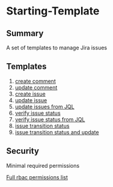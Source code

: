 # Starting-Template

## Summary

A set of templates to manage Jira issues

## Templates

1. [create comment](./docs/jira-create-comment.md) 
2. [update comment](./docs/jira-update-comment.md) 
3. [create issue](./docs/jira-create-issue.md) 
4. [update issue](./docs/jira-update-issue.md) 
5. [update issues from JQL](./docs/jira-update-all-from-jql.md) 
4. [verify issue status](./docs/jira-verify-status.md) 
4. [verify issue status from JQL](./docs/jira-verify-status-from-jql.md) 
4. [issue transition status](./docs/jira-issue-transition-status.md) 
4. [issue transition status and update](./docs/jira-issue-transition-status-and-update.md) 


## Security

Minimal required permissions

[Full rbac permissions list](./rbac.yaml)
